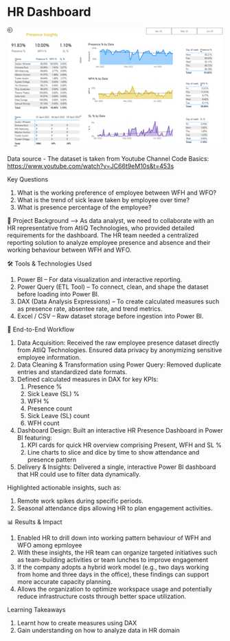 # HR Dashboard
![image](HR-Dashboard.png)

Data source - The dataset is taken from Youtube Channel Code Basics: https://www.youtube.com/watch?v=JC66t9eM10s&t=453s

Key Questions
1. What is the working preference of employee between WFH and WFO?
2. What is the trend of sick leave taken by employee over time?
3. What is presence percentage of the employee?

📌 Project Background
--> As data analyst, we need to collaborate with an HR representative from AtliQ Technologies, who provided detailed requirements for the dashboard. The HR team needed a centralized reporting solution to analyze employee presence and absence and their working behaviour between WFH and WFO.

🛠 Tools & Technologies Used
1. Power BI – For data visualization and interactive reporting.
2. Power Query (ETL Tool) – To connect, clean, and shape the dataset before loading into Power BI.
3. DAX (Data Analysis Expressions) – To create calculated measures such as presence rate, absentee rate, and trend metrics.
4. Excel / CSV – Raw dataset storage before ingestion into Power BI.

🔄 End-to-End Workflow

1. Data Acquisition: Received the raw employee presence dataset directly from AtliQ Technologies. Ensured data privacy by anonymizing sensitive employee information.
2. Data Cleaning & Transformation using Power Query: Removed duplicate entries and standardized date formats.
3. Defined calculated measures in DAX for key KPIs:
   1. Presence %
   2. Sick Leave (SL) %
   3. WFH %
   4. Presence count
   5. Sick Leave (SL) count
   6. WFH count
4. Dashboard Design: Built an interactive HR Presence Dashboard in Power BI featuring:
   1. KPI cards for quick HR overview comprising Present, WFH and SL %
   2. Line charts to slice and dice by time to show attendance and presence pattern
6. Delivery & Insights: Delivered a single, interactive Power BI dashboard that HR could use to filter data dynamically.

Highlighted actionable insights, such as:
1. Remote work spikes during specific periods.
2. Seasonal attendance dips allowing HR to plan engagement activities.

📊 Results & Impact
1. Enabled HR to drill down into working pattern behaviour of WFH and WFO among epmloyee
2. With these insights, the HR team can organize targeted initiatives such as team-building activities or team lunches to improve engagement
3. If the company adopts a hybrid work model (e.g., two days working from home and three days in the office), these findings can support more accurate capacity planning.
4. Allows the organization to optimize workspace usage and potentially reduce infrastructure costs through better space utilization.

Learning Takeaways
1. Learnt how to create measures using DAX
2. Gain understanding on how to analyze data in HR domain
   

